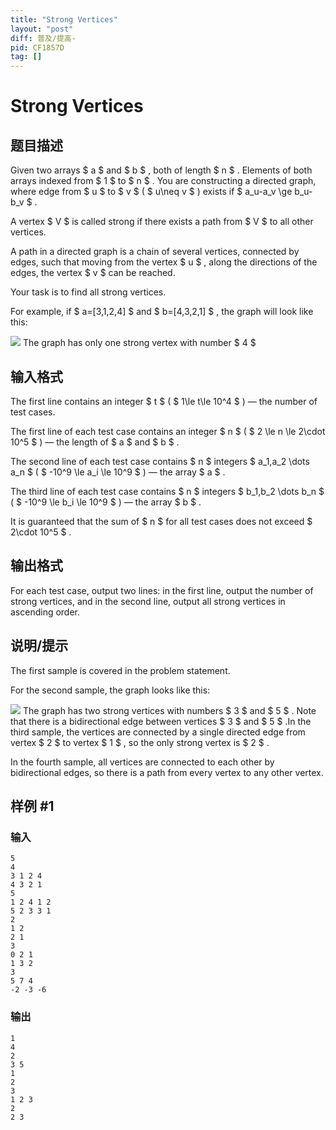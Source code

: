 ```yaml
---
title: "Strong Vertices"
layout: "post"
diff: 普及/提高-
pid: CF1857D
tag: []
---
```


# Strong Vertices

## 题目描述

Given two arrays $ a $ and $ b $ , both of length $ n $ . Elements of both arrays indexed from $ 1 $ to $ n $ . You are constructing a directed graph, where edge from $ u $ to $ v $ ( $ u\neq v $ ) exists if $ a_u-a_v \ge b_u-b_v $ .

A vertex $ V $ is called strong if there exists a path from $ V $ to all other vertices.

A path in a directed graph is a chain of several vertices, connected by edges, such that moving from the vertex $ u $ , along the directions of the edges, the vertex $ v $ can be reached.

Your task is to find all strong vertices.

For example, if $ a=[3,1,2,4] $ and $ b=[4,3,2,1] $ , the graph will look like this:

 ![](https://cdn.luogu.com.cn/upload/vjudge_pic/CF1857D/d82544424ea2e3e9ac339f1c8fa7dad6ac60fbfc.png) The graph has only one strong vertex with number $ 4 $

## 输入格式

The first line contains an integer $ t $ ( $ 1\le t\le 10^4 $ ) — the number of test cases.

The first line of each test case contains an integer $ n $ ( $ 2 \le n \le 2\cdot 10^5 $ ) — the length of $ a $ and $ b $ .

The second line of each test case contains $ n $ integers $ a_1,a_2 \dots a_n $ ( $ -10^9 \le a_i \le 10^9 $ ) — the array $ a $ .

The third line of each test case contains $ n $ integers $ b_1,b_2 \dots b_n $ ( $ -10^9 \le b_i \le 10^9 $ ) — the array $ b $ .

It is guaranteed that the sum of $ n $ for all test cases does not exceed $ 2\cdot 10^5 $ .

## 输出格式

For each test case, output two lines: in the first line, output the number of strong vertices, and in the second line, output all strong vertices in ascending order.

## 说明/提示

The first sample is covered in the problem statement.

For the second sample, the graph looks like this:

 ![](https://cdn.luogu.com.cn/upload/vjudge_pic/CF1857D/4f95c34528d6169c692c6bf6f2ed63814b90c73c.png) The graph has two strong vertices with numbers $ 3 $ and $ 5 $ . Note that there is a bidirectional edge between vertices $ 3 $ and $ 5 $ .In the third sample, the vertices are connected by a single directed edge from vertex $ 2 $ to vertex $ 1 $ , so the only strong vertex is $ 2 $ .

In the fourth sample, all vertices are connected to each other by bidirectional edges, so there is a path from every vertex to any other vertex.

## 样例 #1

### 输入

```
5
4
3 1 2 4
4 3 2 1
5
1 2 4 1 2
5 2 3 3 1
2
1 2
2 1
3
0 2 1
1 3 2
3
5 7 4
-2 -3 -6
```

### 输出

```
1
4 
2
3 5 
1
2 
3
1 2 3 
2
2 3
```

